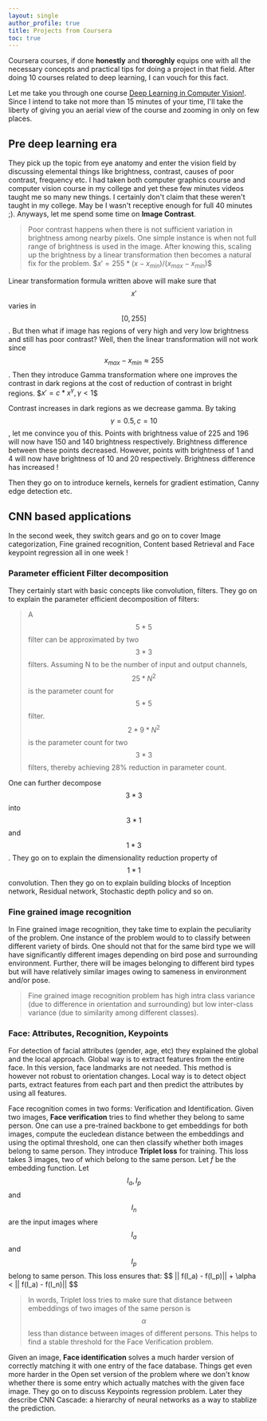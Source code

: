 ```yaml
---
layout: single
author_profile: true
title: Projects from Coursera
toc: true
---
```


Coursera courses, if done **honestly** and **thoroghly** equips one with all the necessary concepts and practical tips for doing a project in that field. After doing 10 courses related to deep learning, I can vouch for this fact.

Let me take you through one course [Deep Learning in Computer Vision!](https://www.coursera.org/learn/deep-learning-in-computer-vision). Since I intend to take not more than 15 minutes of your time, I'll take the liberty of giving you an aerial view of the course and zooming in only on few places.

## Pre deep learning era
They pick up the topic from eye anatomy and enter the vision field by discussing elemental things like brightness, contrast, causes of poor contrast, frequency etc. I had taken both computer graphics course and computer vision course in my college and yet these few minutes videos taught me so many new things. I certainly don't claim that these weren't taught in my college. May be I wasn't receptive enough for full 40 minutes ;). Anyways, let me spend some time on **Image Contrast**.
> Poor contrast happens when there is not sufficient variation in brightness among nearby pixels. One simple instance is when not full range of brightness is used in the image. After knowing this, scaling up the brightness by a linear transformation then becomes a natural fix for the problem.
\$$x' = 255* (x - x_{min})/(x_{max} - x_{min})$$

Linear transformation formula written above will make sure that $$x'$$ varies in $$[0,255]$$. But then what if image has regions of very high and very low brightness and still has poor contrast? Well, then the linear transformation will not work since $$x_{max} - x_{min} \approx255$$. Then they introduce Gamma transformation where one improves the contrast in dark regions at the cost of reduction of contrast in bright regions. \$$x' = c*x^\gamma, \gamma < 1$$

Contrast increases in dark regions as we decrease gamma. By taking $$\gamma=0.5, c=10$$ , let me convince you of this. Points with brightness value of 225 and 196 will now have 150 and 140 brightness respectively. Brightness difference between these points decreased. However, points with brightness of 1 and 4 will now have brightness of 10 and 20 respectively. Brightness difference has increased !

Then they go on to introduce kernels, kernels for gradient estimation, Canny edge detection etc.

## CNN based applications
In the second week, they switch gears and go on to cover Image categorization, Fine grained recognition, Content based Retrieval and Face keypoint regression all in one week !
### Parameter efficient Filter decomposition
They certainly start with basic concepts like convolution, filters. They go on to explain the parameter efficient decomposition of filters:
> A $$5*5$$ filter can be approximated by two $$3*3$$ filters. Assuming N to be the number of input and output channels, $$25*N^2$$ is the parameter count for $$5*5$$ filter. $$2*9*N^2$$ is the parameter count for two $$3*3$$ filters, thereby achieving 28% reduction in parameter count.

One can further decompose $$3*3$$ into $$3*1$$ and $$1*3$$. They go on to explain the dimensionality reduction property of $$1*1$$ convolution. Then they go on to explain building blocks of Inception network, Residual network, Stochastic depth policy and so on.

### Fine grained image recognition
In Fine grained image recognition, they take time to explain the peculiarity of the problem. One instance of the problem would to to classify between different variety of birds. One should not that for the same bird type we will have significantly different images depending on bird pose and surrounding environment. Further, there will be images belonging to different bird types but will have relatively similar images owing to sameness in environment and/or pose.
> Fine grained image recognition problem has high intra class variance (due to difference in orientation and surrounding) but low inter-class variance (due to similarity among different classes).

### Face: Attributes, Recognition, Keypoints
For detection of facial attributes (gender, age, etc) they explained the global and the local approach. Global way is to extract features from the entire face. In this version, face landmarks are not needed. This method is however not robust to orientation changes. Local way is to detect object parts, extract features from each part and then predict the attributes by using all features.

Face recognition comes in two forms: Verification and Identification. Given two images, **Face verification** tries to find whether they belong to same person. One can use a pre-trained backbone to get embeddings for both images, compute the eucledean distance between the embeddings and using the optimal threshold, one can then classify whether both images belong to same person. They introduce **Triplet loss** for training. This loss takes 3 images, two of which belong to the same person. Let *f* be the embedding function. Let $$I_a,I_p$$ and $$I_n$$ are the input images where $$I_a$$ and $$I_p$$ belong to same person. This loss ensures that:
\$$ || f(I_a) - f(I_p)|| + \alpha < || f(I_a) - f(I_n)|| $$

> In words, Triplet loss tries to make sure that distance between embeddings of two images of the same person is $$ \alpha$$ less than distance between images of different persons. This helps to find a stable threshold for the Face Verification problem.

Given an image, **Face identification** solves a much harder version of correctly matching it with one entry of the face database. Things get even more harder in the Open set version of the problem where we don't know whether there is some entry which actually matches with the given face image.
They go on to discuss Keypoints regression problem. Later they describe CNN Cascade: a hierarchy of neural networks as a way to stablize the prediction.


